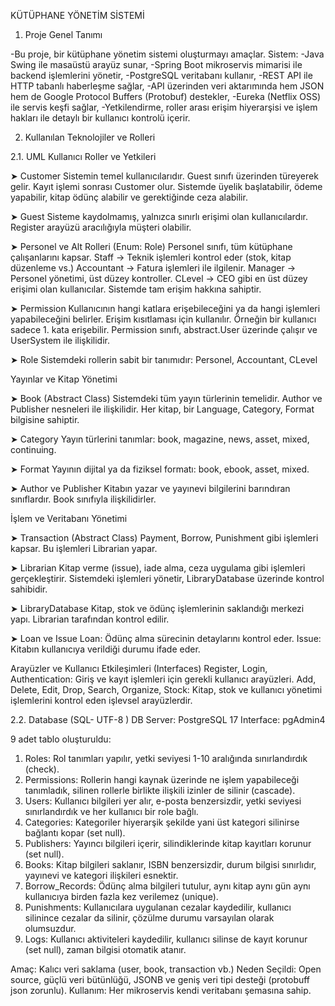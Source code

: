 KÜTÜPHANE YÖNETİM SİSTEMİ

1. Proje Genel Tanımı

-Bu proje, bir kütüphane yönetim sistemi oluşturmayı amaçlar. Sistem:
-Java Swing ile masaüstü arayüz sunar,
-Spring Boot mikroservis mimarisi ile backend işlemlerini yönetir,
-PostgreSQL veritabanı kullanır,
-REST API ile HTTP tabanlı haberleşme sağlar,
-API üzerinden veri aktarımında hem JSON hem de Google Protocol Buffers (Protobuf) destekler,
-Eureka (Netflix OSS) ile servis keşfi sağlar,
-Yetkilendirme, roller arası erişim hiyerarşisi ve işlem hakları ile detaylı bir kullanıcı kontrolü içerir.

2. Kullanılan Teknolojiler ve Rolleri

2.1. UML
Kullanıcı Roller ve Yetkileri

➤ Customer
Sistemin temel kullanıcılarıdır.
Guest sınıfı üzerinden türeyerek gelir.
Kayıt işlemi sonrası Customer olur.
Sistemde üyelik başlatabilir, ödeme yapabilir, kitap ödünç alabilir ve gerektiğinde ceza alabilir.

➤ Guest
Sisteme kaydolmamış, yalnızca sınırlı erişimi olan kullanıcılardır.
Register arayüzü aracılığıyla müşteri olabilir.

➤ Personel ve Alt Rolleri (Enum: Role)
Personel sınıfı, tüm kütüphane çalışanlarını kapsar.
Staff → Teknik işlemleri kontrol eder (stok, kitap düzenleme vs.)
Accountant → Fatura işlemleri ile ilgilenir.
Manager → Personel yönetimi, üst düzey kontroller.
CLevel → CEO gibi en üst düzey erişimi olan kullanıcılar. Sistemde tam erişim hakkına sahiptir.

➤ Permission
Kullanıcının hangi katlara erişebileceğini ya da hangi işlemleri yapabileceğini belirler.
Erişim kısıtlaması için kullanılır. Örneğin bir kullanıcı sadece 1. kata erişebilir.
Permission sınıfı, abstract.User üzerinde çalışır ve UserSystem ile ilişkilidir.

➤ Role
Sistemdeki rollerin sabit bir tanımıdır: Personel, Accountant, CLevel

Yayınlar ve Kitap Yönetimi

➤ Book (Abstract Class)
Sistemdeki tüm yayın türlerinin temelidir.
Author ve Publisher nesneleri ile ilişkilidir.
Her kitap, bir Language, Category, Format bilgisine sahiptir.

➤ Category
Yayın türlerini tanımlar: book, magazine, news, asset, mixed, continuing.

➤ Format
Yayının dijital ya da fiziksel formatı: book, ebook, asset, mixed.

➤ Author ve Publisher
Kitabın yazar ve yayınevi bilgilerini barındıran sınıflardır.
Book sınıfıyla ilişkilidirler.
 
İşlem ve Veritabanı Yönetimi

➤ Transaction (Abstract Class)
Payment, Borrow, Punishment gibi işlemleri kapsar.
Bu işlemleri Librarian yapar.

➤ Librarian
Kitap verme (issue), iade alma, ceza uygulama gibi işlemleri gerçekleştirir.
Sistemdeki işlemleri yönetir, LibraryDatabase üzerinde kontrol sahibidir.

➤ LibraryDatabase
Kitap, stok ve ödünç işlemlerinin saklandığı merkezi yapı.
Librarian tarafından kontrol edilir.

➤ Loan ve Issue
Loan: Ödünç alma sürecinin detaylarını kontrol eder.
Issue: Kitabın kullanıcıya verildiği durumu ifade eder.
 
Arayüzler ve Kullanıcı Etkileşimleri (Interfaces)
Register, Login, Authentication: Giriş ve kayıt işlemleri için gerekli kullanıcı arayüzleri.
Add, Delete, Edit, Drop, Search, Organize, Stock: Kitap, stok ve kullanıcı yönetimi işlemlerini kontrol eden işlevsel arayüzlerdir.


2.2. Database (SQL- UTF-8 )
DB Server: PostgreSQL 17
Interface: pgAdmin4

9 adet tablo oluşturuldu:
1. Roles: Rol tanımları yapılır, yetki seviyesi 1-10 aralığında sınırlandırdık (check).
2. Permissions: Rollerin hangi kaynak üzerinde ne işlem yapabileceği tanımladık, silinen rollerle birlikte ilişkili izinler de silinir (cascade).
3. Users: Kullanıcı bilgileri yer alır, e-posta benzersizdir, yetki seviyesi sınırlandırdık ve her kullanıcı bir role bağlı.
4. Categories: Kategoriler hiyerarşik şekilde yani üst kategori silinirse bağlantı kopar (set null).
5. Publishers: Yayıncı bilgileri içerir, silindiklerinde kitap kayıtları korunur (set null).
6. Books: Kitap bilgileri saklanır, ISBN benzersizdir, durum bilgisi sınırlıdır, yayınevi ve kategori ilişkileri esnektir.
7. Borrow_Records: Ödünç alma bilgileri tutulur, aynı kitap aynı gün aynı kullanıcıya birden fazla kez verilemez (unique).
8. Punishments: Kullanıcılara uygulanan cezalar kaydedilir, kullanıcı silinince cezalar da silinir, çözülme durumu varsayılan olarak olumsuzdur.
9. Logs: Kullanıcı aktiviteleri kaydedilir, kullanıcı silinse de kayıt korunur (set null), zaman bilgisi otomatik atanır.

Amaç: Kalıcı veri saklama (user, book, transaction vb.)
Neden Seçildi: Open source, güçlü veri bütünlüğü, JSONB ve geniş veri tipi desteği (protobuff json zorunlu).
Kullanım: Her mikroservis kendi veritabanı şemasına sahip.
